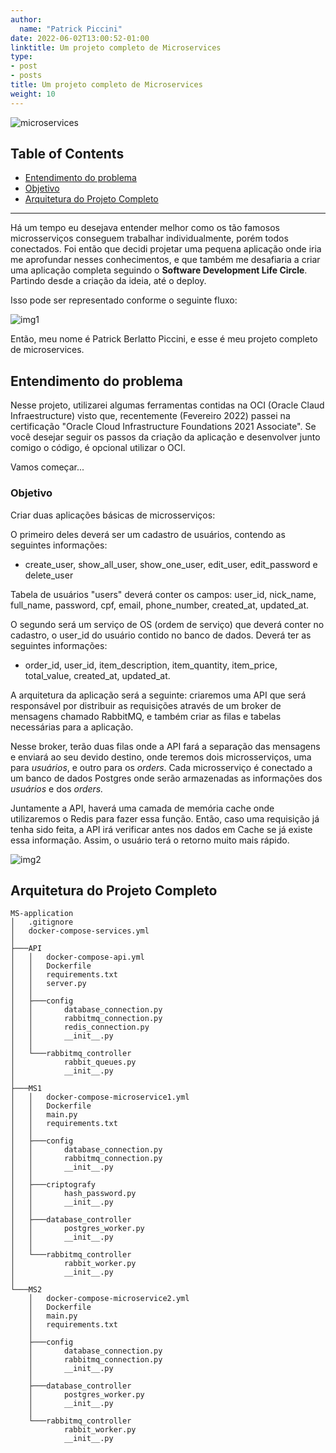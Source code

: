 ```yaml
---
author:
  name: "Patrick Piccini"
date: 2022-06-02T13:00:52-01:00
linktitle: Um projeto completo de Microservices
type:
- post
- posts
title: Um projeto completo de Microservices
weight: 10
---
```

![microservices](/images/microservice_project/microservices.png)
## Table of Contents
- [Entendimento do problema](#entendimento-do-problema)
- [Objetivo](#objetivo)
- [Arquitetura do Projeto Completo](#arquitetura-do-projeto-completo)
---


Há um tempo eu desejava entender melhor como os tão famosos microsserviços conseguem trabalhar individualmente, porém todos conectados. Foi então que decidi projetar uma pequena aplicação onde iria me aprofundar nesses conhecimentos, e que também me desafiaria a criar uma aplicação completa seguindo o **Software Development Life Circle**. Partindo desde a criação da ideia, até o deploy.


Isso pode ser representado conforme o seguinte fluxo:

![img1](/images/microservice_project/img1.jpg)

Então, meu nome é Patrick Berlatto Piccini, e esse é meu projeto completo de microservices.

## Entendimento do problema

Nesse projeto, utilizarei algumas ferramentas contidas na OCI (Oracle Claud Infraestructure) visto que, recentemente (Fevereiro 2022) passei na certificação &quot;Oracle Cloud Infrastructure Foundations 2021 Associate&quot;. Se você desejar seguir os passos da criação da aplicação e desenvolver junto comigo o código, é opcional utilizar o OCI.

Vamos começar...

### Objetivo

Criar duas aplicações básicas de microsserviços:

O primeiro deles deverá ser um cadastro de usuários, contendo as seguintes informações:

- create\_user, show\_all\_user, show\_one\_user, edit\_user, edit\_password e delete\_user

Tabela de usuários &quot;users&quot; deverá conter os campos: user\_id, nick\_name, full\_name, password, cpf, email, phone\_number, created\_at, updated\_at.

O segundo será um serviço de OS (ordem de serviço) que deverá conter no cadastro, o user\_id do usuário contido no banco de dados. Deverá ter as seguintes informações:

- order\_id, user\_id, item\_description, item\_quantity, item\_price, total\_value, created\_at, updated\_at.

A arquitetura da aplicação será a seguinte: criaremos uma API que será responsável por distribuir as requisições através de um broker de mensagens chamado RabbitMQ, e também criar as filas e tabelas necessárias para a aplicação.

Nesse broker, terão duas filas onde a API fará a separação das mensagens e enviará ao seu devido destino, onde teremos dois microsserviços, uma para _usuários_, e outro para os _orders_. Cada microsserviço é conectado a um banco de dados Postgres onde serão armazenadas as informações dos _usuários_ e dos _orders._

Juntamente a API, haverá uma camada de memória cache onde utilizaremos o Redis para fazer essa função. Então, caso uma requisição já tenha sido feita, a API irá verificar antes nos dados em Cache se já existe essa informação. Assim, o usuário terá o retorno muito mais rápido.

![img2](/images/microservice_project/img2.jpg)

## Arquitetura do Projeto Completo

~~~ Estrutura
MS-application
│   .gitignore
│   docker-compose-services.yml
│
├───API
│   │   docker-compose-api.yml
│   │   Dockerfile
│   │   requirements.txt
│   │   server.py
│   │
│   ├───config
│   │       database_connection.py
│   │       rabbitmq_connection.py
│   │       redis_connection.py
│   │       __init__.py
│   │
│   └───rabbitmq_controller
│           rabbit_queues.py
│           __init__.py
│
├───MS1
│   │   docker-compose-microservice1.yml
│   │   Dockerfile
│   │   main.py
│   │   requirements.txt
│   │
│   ├───config
│   │       database_connection.py
│   │       rabbitmq_connection.py
│   │       __init__.py
│   │
│   ├───criptografy
│   │       hash_password.py
│   │       __init__.py
│   │
│   ├───database_controller
│   │       postgres_worker.py
│   │       __init__.py
│   │
│   └───rabbitmq_controller
│           rabbit_worker.py
│			__init__.py
│
└───MS2
    │   docker-compose-microservice2.yml
    │   Dockerfile
    │   main.py
    │   requirements.txt
    │
    ├───config
    │       database_connection.py
    │       rabbitmq_connection.py
    │       __init__.py
    │
    ├───database_controller
    │       postgres_worker.py
    │       __init__.py
    │
    └───rabbitmq_controller
            rabbit_worker.py
            __init__.py
~~~